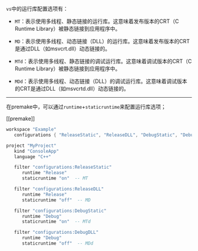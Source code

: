 `vs`中的运行库配置选项有：

- `MT`：表示使用多线程、静态链接的运行库。这意味着发布版本的CRT（C Runtime Library）被静态链接到应用程序中。

- `MD`：表示使用多线程、动态链接（DLL）的运行库。这意味着发布版本的CRT是通过DLL（如msvcrt.dll）动态链接的。

- `MTd`：表示使用多线程、静态链接的调试运行库。这意味着调试版本的CRT（C Runtime Library）被静态链接到应用程序中。

- `MDd`：表示使用多线程、动态链接（DLL）的调试运行库。这意味着调试版本的CRT是通过DLL（如msvcrtd.dll）动态链接的。

---

在premake中，可以通过`runtime`+`staticruntime`来配置运行库选项；

[[premake]]

```lua
workspace "Example"
   configurations { "ReleaseStatic", "ReleaseDLL", "DebugStatic", "DebugDLL" }

project "MyProject"
   kind "ConsoleApp"
   language "C++"

   filter "configurations:ReleaseStatic"
      runtime "Release"
      staticruntime "on"  -- MT

   filter "configurations:ReleaseDLL"
      runtime "Release"
      staticruntime "off"  -- MD

   filter "configurations:DebugStatic"
      runtime "Debug"
      staticruntime "on"  -- MTd

   filter "configurations:DebugDLL"
      runtime "Debug"
      staticruntime "off"  -- MDd
```